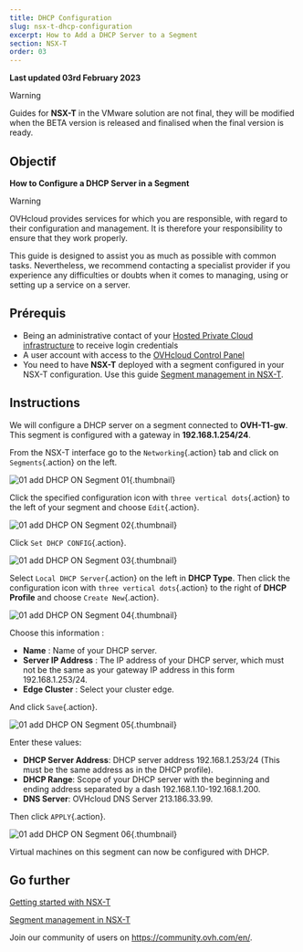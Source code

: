 ```yaml
---
title: DHCP Configuration
slug: nsx-t-dhcp-configuration
excerpt: How to Add a DHCP Server to a Segment
section: NSX-T
order: 03
---
```


**Last updated 03rd February 2023**

> [!warning]
> Guides for **NSX-T** in the VMware solution are not final, they will be modified when the BETA version is released and finalised when the final version is ready.
>


## Objectif

**How to Configure a DHCP Server in a Segment**

> [!warning]
> OVHcloud provides services for which you are responsible, with regard to their configuration and management. It is therefore your responsibility to ensure that they work properly.
>
> This guide is designed to assist you as much as possible with common tasks. Nevertheless, we recommend contacting a specialist provider if you experience any difficulties or doubts when it comes to managing, using or setting up a service on a server.
>

## Prérequis

- Being an administrative contact of your [Hosted Private Cloud infrastructure](https://www.ovhcloud.com/en-gb/enterprise/products/hosted-private-cloud/) to receive login credentials
- A user account with access to the [OVHcloud Control Panel](https://www.ovh.com/auth/?action=gotomanager&from=https://www.ovh.co.uk/&ovhSubsidiary=GB)
- You need to have **NSX-T** deployed with a segment configured in your NSX-T configuration. Use this guide [Segment management in NSX-T](https://docs.ovh.com/en/us/private-cloud/nsx-t-segment-management).

## Instructions

We will configure a DHCP server on a segment connected to **OVH-T1-gw**. This segment is configured with a gateway in **192.168.1.254/24**.

From the NSX-T interface go to the `Networking`{.action} tab and click on `Segments`{.action} on the left.

![01 add DHCP ON Segment 01](images/01-add-dhcp-on-segment01.png){.thumbnail}

Click the specified configuration icon with `three vertical dots`{.action} to the left of your segment and choose `Edit`{.action}.

![01 add DHCP ON Segment 02](images/01-add-dhcp-on-segment02.png){.thumbnail}

Click `Set DHCP CONFIG`{.action}.

![01 add DHCP ON Segment 03](images/01-add-dhcp-on-segment03.png){.thumbnail}

Select `Local DHCP Server`{.action} on the left in **DHCP Type**. Then click the configuration icon with `three vertical dots`{.action} to the right of **DHCP Profile** and choose `Create New`{.action}.

![01 add DHCP ON Segment 04](images/01-add-dhcp-on-segment04.png){.thumbnail}

Choose this information :

* **Name** : Name of your DHCP server.
* **Server IP Address** : The IP address of your DHCP server, which must not be the same as your gateway IP address in this form 192.168.1.253/24.
* **Edge Cluster** : Select your cluster edge.

And click `Save`{.action}.

![01 add DHCP ON Segment 05](images/01-add-dhcp-on-segment05.png){.thumbnail}

Enter these values:

* **DHCP Server Address**: DHCP server address 192.168.1.253/24 (This must be the same address as in the DHCP profile).
* **DHCP Range**: Scope of your DHCP server with the beginning and ending address separated by a dash 192.168.1.10-192.168.1.200.
* **DNS Server**: OVHcloud DNS Server 213.186.33.99.

Then click `APPLY`{.action}.

![01 add DHCP ON Segment 06](images/01-add-dhcp-on-segment06.png){.thumbnail}

Virtual machines on this segment can now be configured with DHCP.

## Go further <a name="gofurther"></a>

[Getting started with NSX-T](https://docs.ovh.com/us/en/private-cloud/nsx-t-first-steps/)

[Segment management in NSX-T](https://docs.ovh.com/us/en/nsx-t-segment-management/)

Join our community of users on <https://community.ovh.com/en/>.

